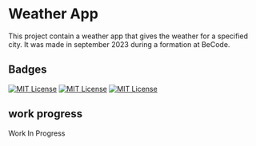 # Weather App

This project contain a weather app that gives the weather for a specified city.
It was made in september 2023 during a formation at BeCode. 


## Badges

[![MIT License](https://img.shields.io/badge/HTML-red.svg)](https://choosealicense.com/licenses/mit/)
[![MIT License](https://img.shields.io/badge/CSS-purple.svg)](https://choosealicense.com/licenses/mit/)
[![MIT License](https://img.shields.io/badge/JavaScript-yellow.svg)](https://choosealicense.com/licenses/mit/)


## work progress

Work In Progress